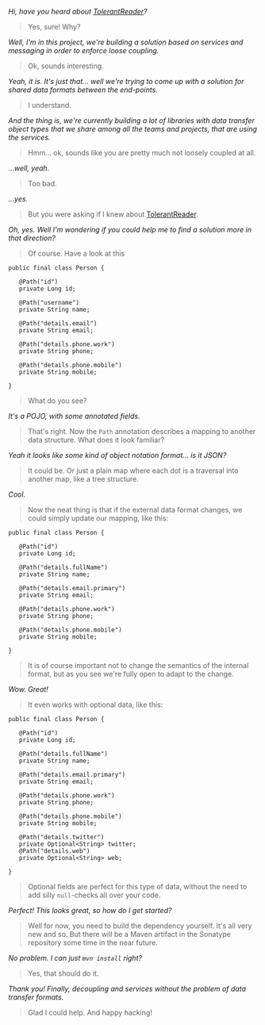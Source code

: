 _Hi, have you heard about [TolerantReader][1]?_

> Yes, sure! Why?

_Well, I'm in this project, we're building a solution based on services and
 messaging in order to enforce loose coupling._

> Ok, sounds interesting.

_Yeah, it is. It's just that... well we're trying to come up with a solution
for shared data formats between the end-points._

> I understand.

_And the thing is, we're currently building a lot of libraries with data
transfer object types that we share among all the teams and projects, that
are using the services._

> Hmm... ok, sounds like you are pretty much not loosely coupled at all.

_...well, yeah._

> Too bad.

_...yes._

> But you were asking if I knew about [TolerantReader][1].

_Oh, yes. Well I'm wondering if you could help me to find a solution more
 in that direction?_
 
> Of course. Have a look at this

    public final class Person {
    
       @Path("id")
       private Long id;
       
       @Path("username")
       private String name;
       
       @Path("details.email")
       private String email;
       
       @Path("details.phone.work")
       private String phone;
       
       @Path("details.phone.mobile")
       private String mobile;
       
    }

> What do you see?

_It's a POJO, with some annotated fields._

> That's right. Now the `Path` annotation describes a mapping to another
  data structure. What does it look familiar?
  
_Yeah it looks like some kind of object notation format... is it JSON?_

> It could be. Or just a plain map where each dot is a traversal into another
  map, like a tree structure.
  
_Cool._

> Now the neat thing is that if the external data format changes, we could
  simply update our mapping, like this:

    public final class Person {
    
       @Path("id")
       private Long id;
       
       @Path("details.fullName")
       private String name;
       
       @Path("details.email.primary")
       private String email;
       
       @Path("details.phone.work")
       private String phone;
       
       @Path("details.phone.mobile")
       private String mobile;
       
    }

> It is of course important not to change the semantics of the internal
  format, but as you see we're fully open to adapt to the change.
  
_Wow. Great!_

> It even works with optional data, like this:

    public final class Person {
    
       @Path("id")
       private Long id;
       
       @Path("details.fullName")
       private String name;
       
       @Path("details.email.primary")
       private String email;
       
       @Path("details.phone.work")
       private String phone;
       
       @Path("details.phone.mobile")
       private String mobile;
       
       @Path("details.twitter")
       private Optional<String> twitter;
       @Path("details.web")
       private Optional<String> web;
       
    }

> Optional fields are perfect for this type of data, without the need to add
  silly `null`-checks all over your code.
  
_Perfect! This looks great, so how do I get started?_

> Well for now, you need to build the dependency yourself. It's all very new
  and so. But there will be a Maven artifact in the Sonatype repository some
  time in the near future.
  
_No problem. I can just `mvn install` right?_

> Yes, that should do it.

_Thank you! Finally, decoupling and services without the problem of data
 transfer formats._
 
> Glad I could help. And happy hacking!

[1]: http://martinfowler.com/bliki/TolerantReader.html
